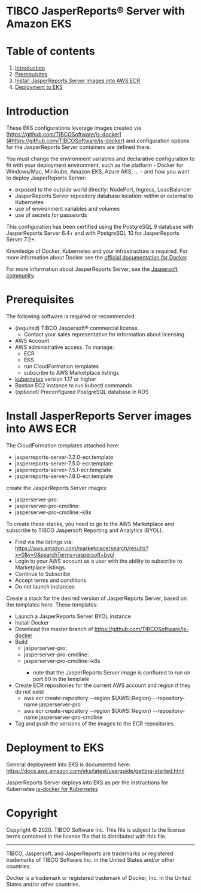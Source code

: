 # TIBCO JasperReports&reg; Server with Amazon EKS

# Table of contents

1. [Introduction](#introduction)
1. [Prerequisites](#prerequisites)
1. [Install JasperReports Server images into AWS ECR](#install-jasperreports-server-images-into-AWS-ECR)
1. [Deployment to EKS](#deployment-to-eks)

# Introduction

These EKS configurations leverage images created via [https://github.com/TIBCOSoftware/js-docker](#https://github.com/TIBCOSoftware/js-docker)
and configuration options for the JasperReports Server containers are defined there.

You must change the environment variables and declarative configuration to fit with your deployment environment,
such as the platform - Docker for Windows/Mac, Minikube, Amazon EKS, Azure AKS, ... -
and how you want to deploy JasperReports Server:
- exposed to the outside world directly: NodePort, Ingress, LoadBalancer
- JasperReports Server repository database location: within or external to Kubernetes
- use of environment variables and volumes
- use of secrets for passwords

This configuration has been certified using
the PostgreSQL 9 database with JasperReports Server 6.4+
and with PostgreSQL 10 for JasperReports Server 7.2+.

Knowledge of Docker, Kubernetes and your infrastructure is required.
For more information about Docker see the
[official documentation for Docker](https://docs.docker.com/).

For more information about JasperReports Server, see the
[Jaspersoft community](http://community.jaspersoft.com/).

# Prerequisites

The following software is required or recommended:

- (*required*) TIBCO Jaspersoft&reg; commercial license.
  - Contact your sales representative for information about licensing.
- AWS Account
- AWS administrative access. To manage:
  - ECR
  - EKS
  - run CloudFormation templates
  - subscribe to AWS Marketplace listings  
- [kubernetes](https://kubernetes.io/) version 1.17 or higher
- Bastion EC2 instance to run kubectl commands
- (*optional*) Preconfigured PostgreSQL database in RDS

# Install JasperReports Server images into AWS ECR

The CloudFormation templates attached here:
- jasperreports-server-7.2.0-ecr.template
- jasperreports-server-7.5.0-ecr.template
- jasperreports-server-7.5.1-ecr.template
- jasperreports-server-7.8.0-ecr.template

create the JasperReports Server images:
- jasperserver-pro:<version>
- jasperserver-pro-cmdline:<version>
- jasperserver-pro-cmdline:<version>-k8s

To create these stacks, you need to go to the AWS Marketplace and subscribe to TIBCO Jaspersoft Reporting and Analytics (BYOL).
- Find via the listings via: https://aws.amazon.com/marketplace/search/results?x=0&y=0&searchTerms=jaspersoft+byol
- Login to your AWS account as a user with the ability to subscribe to Marketplace listings.
- Continue to Subscribe
- Accept terms and conditions
- Do not launch instances

Create a stack for the desired version of JasperReports Server, based on the templates here. These templates:
- Launch a JasperReports Server BYOL instance
- Install Docker
- Download the master branch of https://github.com/TIBCOSoftware/js-docker
- Build 
  - jasperserver-pro:<version>
  - jasperserver-pro-cmdline:<version>
  - jasperserver-pro-cmdline:<version>-k8s
    - note that the JasperReports Server image is confiured to run on port 80 in the template
- Create ECR repositories for the current AWS account and region if they do not exist
  - aws ecr create-repository --region ${AWS::Region} --repository-name jasperserver-pro
  - aws ecr create-repository --region ${AWS::Region} --repository-name jasperserver-pro-cmdline
- Tag and push the versions of the images to the ECR repositories

# Deployment to EKS

General deployment into EKS is documented here: https://docs.aws.amazon.com/eks/latest/userguide/getting-started.html

JasperReports Server deploys into EKS as per the instructions for Kubernetes [js-docker for Kubernetes](https://github.com/TIBCOSoftware/js-docker/tree/master/kubernetes)


# Copyright
Copyright &copy; 2020. TIBCO Software Inc.
This file is subject to the license terms contained
in the license file that is distributed with this file.
___

TIBCO, Jaspersoft, and JasperReports are trademarks or
registered trademarks of TIBCO Software Inc.
in the United States and/or other countries.

Docker is a trademark or registered trademark of Docker, Inc.
in the United States and/or other countries.
